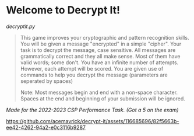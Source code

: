 # Welcome to Decrypt It!
_decryptit.py_


> This game improves your cryptographic and pattern recognition skills.
> You will be given a message "encrypted" in a simple "cipher".
> Your task is to decrypt the message, case sensitive.
> All messages are grammatically correct and they all make sense. Most of them have valid words; some don't.
> You have an infinite number of attempts. However, each attempt will be scored.
> You are given use of commands to help you decrypt the message (parameters are seperated by spaces)
> 
> Note: Most messages begin and end with a non-space character. Spaces at the end and beginning of your submission will be ignored.


*_Made for the 2022-2023 CSP Performance Task._ (Got a 5 on the exam)*


https://github.com/acemavrick/decrypt-it/assets/116685696/82f5663b-ee42-4262-94a2-e0c3116b9287

